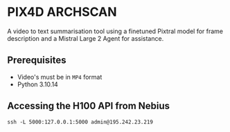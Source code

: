 # PIX4D ARCHSCAN

A video to text summarisation tool using a finetuned Pixtral model for frame description and a Mistral Large 2 Agent for assistance.

## Prerequisites

- Video's must be in `MP4` format
- Python 3.10.14

## Accessing the H100 API from Nebius

```
ssh -L 5000:127.0.0.1:5000 admin@195.242.23.219
```
